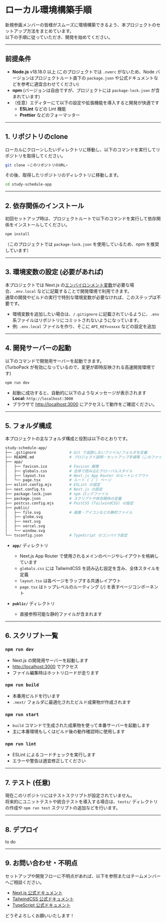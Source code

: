 
# ローカル環境構築手順

新規参画メンバーの皆様がスムーズに環境構築できるよう、本プロジェクトのセットアップ方法をまとめています。  
以下の手順に従っていただき、開発を始めてください。

---

## 前提条件

- **Node.js** v18.18.0 以上 (このプロジェクトでは `.nvmrc` がないため、Node バージョンはプロジェクトルート直下の `package.json` や公式ドキュメントなどを参考に適宜合わせてください)
- **npm** (バージョンは自由ですが、プロジェクトには `package-lock.json` が含まれています)
- （任意）エディターにて以下の設定や拡張機能を導入すると開発が快適です
  - **ESLint** などの Lint 機能
  - **Prettier** などのフォーマッター

---

## 1. リポジトリのclone

ローカルにクローンしたいディレクトリに移動し、以下のコマンドを実行してリポジトリを取得してください。

```bash
git clone <このリポジトリのURL>
```

その後、取得したリポジトリのディレクトリに移動します。

```bash
cd study-schedule-app
```

---

## 2. 依存関係のインストール

初回セットアップ時は、プロジェクトルートで以下のコマンドを実行して依存関係をインストールしてください。

```bash
npm install
```

（このプロジェクトでは `package-lock.json` を使用しているため、npm を推奨しています）

---

## 3. 環境変数の設定 (必要があれば)

本プロジェクトでは Next.js の[エンバイロンメント変数](https://nextjs.org/docs/basic-features/environment-variables)が必要な場合、`.env.local` などに記載することで開発環境で利用できます。  
通常の開発やビルドの実行で特別な環境変数が必要なければ、このステップは不要です。

- 環境変数を追加したい場合は、`/.gitignore` に記載されているように、`.env` 系ファイルはリポジトリにコミットされないようになっています。
- 例: `.env.local` ファイルを作り、そこに `API_KEY=xxxxx` などの設定を追加

---

## 4. 開発サーバーの起動

以下のコマンドで開発用サーバーを起動できます。  
(TurboPack が有効になっているので、変更が即時反映される高速開発環境です)

```bash
npm run dev
```

- 起動に成功すると、自動的に以下のようなメッセージが表示されます  
  **Local:**   `http://localhost:3000`  
- ブラウザで [http://localhost:3000](http://localhost:3000) にアクセスして動作をご確認ください。

---

## 5. フォルダ構成

本プロジェクトの主なフォルダ構成と役割は以下のとおりです。

```bash
study-schedule-app/
├── .gitignore               # Git で追跡しないファイル/フォルダを定義
├── README.md                # プロジェクト説明・セットアップ手順等（このファイル）
├── app/
│   ├── favicon.ico          # Favicon 画像
│   ├── globals.css          # 全体で読み込むグローバルスタイル
│   ├── layout.tsx           # Next.js App Router のルートレイアウト
│   └── page.tsx             # ルート (`/`) ページ
├── eslint.config.mjs        # ESLint の設定
├── next.config.ts           # Next.js の設定
├── package-lock.json        # npm ロックファイル
├── package.json             # スクリプトや依存関係の定義
├── postcss.config.mjs       # PostCSS (TailwindCSS) の設定
├── public/
│   ├── file.svg             # 画像・アイコンなどの静的ファイル
│   ├── globe.svg
│   ├── next.svg
│   ├── vercel.svg
│   └── window.svg
└── tsconfig.json            # TypeScript のコンパイラ設定
```

- **`app/`** ディレクトリ
  - Next.js App Router で使用されるメインのページやレイアウトを格納しています
  - `globals.css` には TailwindCSS を読み込む設定を含み、全体スタイルを定義
  - `layout.tsx` は各ページをラップする共通レイアウト
  - `page.tsx` はトップレベルのルーティング (`/`) を表すページコンポーネント

- **`public/`** ディレクトリ
  - 直接参照可能な静的ファイルが含まれます

---

## 6. スクリプト一覧

### `npm run dev`

- Next.js の開発用サーバーを起動します  
- [http://localhost:3000](http://localhost:3000) でアクセス  
- ファイル編集時はホットリロードが走ります

### `npm run build`

- 本番用ビルドを行います  
- `.next/` フォルダに最適化されたビルド成果物が作成されます

### `npm run start`

- `build` コマンドで生成された成果物を使って本番サーバーを起動します  
- 主に本番環境もしくはビルド後の動作確認時に使用します

### `npm run lint`

- ESLint によるコードチェックを実行します  
- エラーや警告は適宜修正してください

---

## 7. テスト (任意)

現在このリポジトリにはテストスクリプトが設定されていません。  
将来的にユニットテストや統合テストを導入する場合は、`tests/` ディレクトリの作成や `npm run test` スクリプトの追加などを行います。

---

## 8. デプロイ

to do

---

## 9. お問い合わせ・不明点

セットアップや開発フローに不明点があれば、以下を参照またはチームメンバーへご相談ください。

- [Next.js 公式ドキュメント](https://nextjs.org/docs)  
- [TailwindCSS 公式ドキュメント](https://tailwindcss.com/docs)  
- [TypeScript 公式ドキュメント](https://www.typescriptlang.org/docs/)  

どうぞよろしくお願いいたします！

